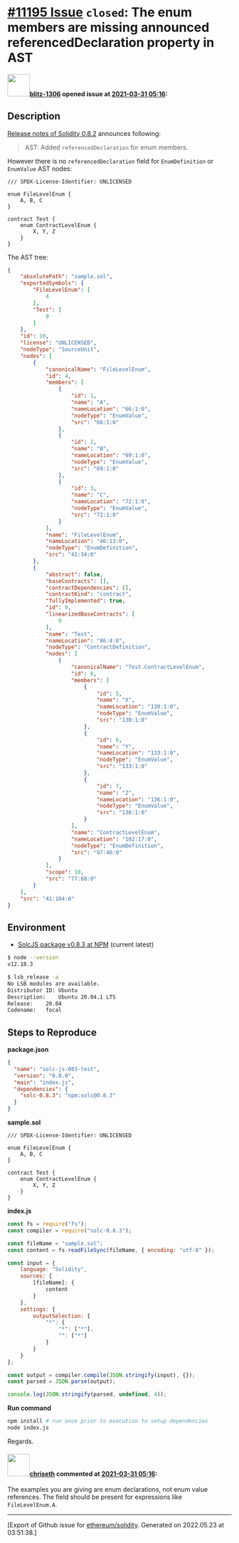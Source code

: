 # [\#11195 Issue](https://github.com/ethereum/solidity/issues/11195) `closed`: The enum members are missing announced referencedDeclaration property in AST

#### <img src="https://avatars.githubusercontent.com/u/31499197?u=1fb1fbb3737b6f6c035bf6fb2d1924ca82e94350&v=4" width="50">[blitz-1306](https://github.com/blitz-1306) opened issue at [2021-03-31 05:16](https://github.com/ethereum/solidity/issues/11195):

## Description

[Release notes of Solidity 0.8.2](https://github.com/ethereum/solidity/releases/tag/v0.8.2) announces following:

> AST: Added `referencedDeclaration` for enum members.

However there is no `referencedDeclaration` field for `EnumDefinition` or `EnumValue` AST nodes:

```solidity
/// SPDX-License-Identifier: UNLICENSED

enum FileLevelEnum {
    A, B, C
}

contract Test {
    enum ContractLevelEnum {
        X, Y, Z
    }
}
```

The AST tree:
```json
{
    "absolutePath": "sample.sol",
    "exportedSymbols": {
        "FileLevelEnum": [
            4
        ],
        "Test": [
            9
        ]
    },
    "id": 10,
    "license": "UNLICENSED",
    "nodeType": "SourceUnit",
    "nodes": [
        {
            "canonicalName": "FileLevelEnum",
            "id": 4,
            "members": [
                {
                    "id": 1,
                    "name": "A",
                    "nameLocation": "66:1:0",
                    "nodeType": "EnumValue",
                    "src": "66:1:0"
                },
                {
                    "id": 2,
                    "name": "B",
                    "nameLocation": "69:1:0",
                    "nodeType": "EnumValue",
                    "src": "69:1:0"
                },
                {
                    "id": 3,
                    "name": "C",
                    "nameLocation": "72:1:0",
                    "nodeType": "EnumValue",
                    "src": "72:1:0"
                }
            ],
            "name": "FileLevelEnum",
            "nameLocation": "46:13:0",
            "nodeType": "EnumDefinition",
            "src": "41:34:0"
        },
        {
            "abstract": false,
            "baseContracts": [],
            "contractDependencies": [],
            "contractKind": "contract",
            "fullyImplemented": true,
            "id": 9,
            "linearizedBaseContracts": [
                9
            ],
            "name": "Test",
            "nameLocation": "86:4:0",
            "nodeType": "ContractDefinition",
            "nodes": [
                {
                    "canonicalName": "Test.ContractLevelEnum",
                    "id": 8,
                    "members": [
                        {
                            "id": 5,
                            "name": "X",
                            "nameLocation": "130:1:0",
                            "nodeType": "EnumValue",
                            "src": "130:1:0"
                        },
                        {
                            "id": 6,
                            "name": "Y",
                            "nameLocation": "133:1:0",
                            "nodeType": "EnumValue",
                            "src": "133:1:0"
                        },
                        {
                            "id": 7,
                            "name": "Z",
                            "nameLocation": "136:1:0",
                            "nodeType": "EnumValue",
                            "src": "136:1:0"
                        }
                    ],
                    "name": "ContractLevelEnum",
                    "nameLocation": "102:17:0",
                    "nodeType": "EnumDefinition",
                    "src": "97:46:0"
                }
            ],
            "scope": 10,
            "src": "77:68:0"
        }
    ],
    "src": "41:104:0"
}
```

## Environment

- [SolcJS package v0.8.3 at NPM](https://www.npmjs.com/package/solc/v/0.8.3) (current latest)

```bash
$ node --version
v12.18.3

$ lsb_release -a
No LSB modules are available.
Distributor ID:	Ubuntu
Description:	Ubuntu 20.04.1 LTS
Release:	20.04
Codename:	focal
```

## Steps to Reproduce

**package.json**
```json
{
  "name": "solc-js-083-test",
  "version": "0.0.0",
  "main": "index.js",
  "dependencies": {
    "solc-0.8.3": "npm:solc@0.8.3"
  }
}
```

**sample.sol**
```solidity
/// SPDX-License-Identifier: UNLICENSED

enum FileLevelEnum {
    A, B, C
}

contract Test {
    enum ContractLevelEnum {
        X, Y, Z
    }
}
```

**index.js**
```javascript
const fs = require("fs");
const compiler = require("solc-0.8.3");

const fileName = "sample.sol";
const content = fs.readFileSync(fileName, { encoding: "utf-8" });

const input = {
    language: "Solidity",
    sources: {
        [fileName]: {
            content
        }
    },
    settings: {
        outputSelection: {
            "*": {
                "*": ["*"],
                "": ["*"]
            }
        }
    }
};

const output = compiler.compile(JSON.stringify(input), {});
const parsed = JSON.parse(output);

console.log(JSON.stringify(parsed, undefined, 4));
```

**Run command**
```bash
npm install # run once prior to execution to setup dependencies
node index.js
```

Regards.

#### <img src="https://avatars.githubusercontent.com/u/9073706?v=4" width="50">[chriseth](https://github.com/chriseth) commented at [2021-03-31 05:16](https://github.com/ethereum/solidity/issues/11195#issuecomment-874633742):

The examples you are giving are enum declarations, not enum value references. The field should be present for expressions like `FileLevelEnum.A`.


-------------------------------------------------------------------------------



[Export of Github issue for [ethereum/solidity](https://github.com/ethereum/solidity). Generated on 2022.05.23 at 03:51:38.]

